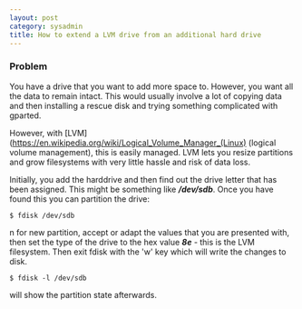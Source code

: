 ```yaml
---
layout: post
category: sysadmin
title: How to extend a LVM drive from an additional hard drive
---
```


### Problem
You have a drive that you want to add more space to. However, you want all the data to remain intact. This would usually involve a lot of copying data and then installing a rescue disk and trying something complicated with gparted.

However, with [LVM](https://en.wikipedia.org/wiki/Logical_Volume_Manager_(Linux) (logical volume management), this is easily managed. LVM lets you resize partitions and grow filesystems with very little hassle and risk of data loss.

Initially, you add the harddrive and then find out the drive letter that has been assigned. This might be something like ***/dev/sdb***. Once you have found this you can partition the drive:

    $ fdisk /dev/sdb

n for new partition, accept or adapt the values that you are presented with, then set the type of the drive to the hex value ***8e*** - this is the LVM filesystem. Then exit fdisk with the 'w' key which will write the changes to disk.

    $ fdisk -l /dev/sdb

will show the partition state afterwards.



